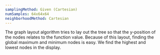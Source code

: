 ```yaml
---
samplingMethod: Given (Cartesian)
numSamples: 64x64x64
neighborhoodMethod: Cartesian
---
```


The graph layout algorithm tries to lay out the tree so that the y-position of
the nodes relates to the function value. Because of this layout, finding the
global maximum and minimum nodes is easy. We find the highest and lowest nodes
in the display.



